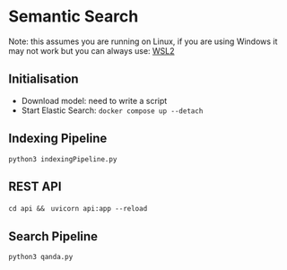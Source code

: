 # Semantic Search
Note: this assumes you are running on Linux, if you are using Windows it may not work but you can always use: [WSL2](https://learn.microsoft.com/en-us/windows/wsl/install)

## Initialisation
- Download model: need to write a script
- Start Elastic Search: `docker compose up --detach`

## Indexing Pipeline
`python3 indexingPipeline.py`

## REST API
`cd api && `
`uvicorn api:app --reload`

## Search Pipeline
`python3 qanda.py`
